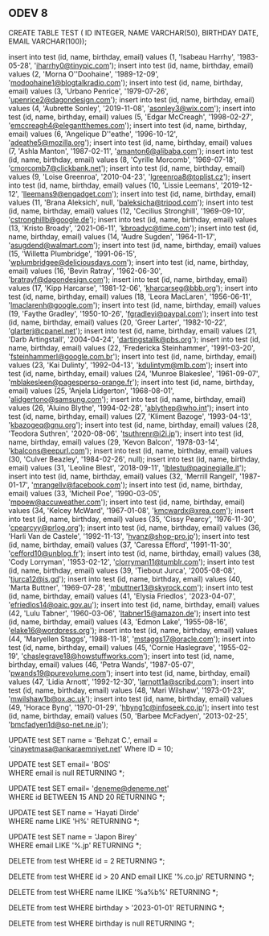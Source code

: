 ## ODEV 8

CREATE TABLE TEST (
	ID INTEGER,
	NAME VARCHAR(50),
	BIRTHDAY DATE,
 EMAIL VARCHAR(100));

insert into test (id, name, birthday, email) values (1, 'Isabeau Harrhy', '1983-05-28', 'iharrhy0@tinypic.com');
insert into test (id, name, birthday, email) values (2, 'Morna O''Doohaine', '1989-12-09', 'modoohaine1@blogtalkradio.com');
insert into test (id, name, birthday, email) values (3, 'Urbano Penrice', '1979-07-26', 'upenrice2@dagondesign.com');
insert into test (id, name, birthday, email) values (4, 'Aubrette Sonley', '2019-11-08', 'asonley3@wix.com');
insert into test (id, name, birthday, email) values (5, 'Edgar McCreagh', '1998-02-27', 'emccreagh4@elegantthemes.com');
insert into test (id, name, birthday, email) values (6, 'Angelique D''eathe', '1996-10-12', 'adeathe5@mozilla.org');
insert into test (id, name, birthday, email) values (7, 'Ashla Manton', '1987-02-11', 'amanton6@alibaba.com');
insert into test (id, name, birthday, email) values (8, 'Cyrille Morcomb', '1969-07-18', 'cmorcomb7@clickbank.net');
insert into test (id, name, birthday, email) values (9, 'Loise Greenroa', '2010-04-23', 'lgreenroa8@toplist.cz');
insert into test (id, name, birthday, email) values (10, 'Lissie Leemans', '2019-12-12', 'lleemans9@engadget.com');
insert into test (id, name, birthday, email) values (11, 'Brana Aleksich', null, 'baleksicha@tripod.com');
insert into test (id, name, birthday, email) values (12, 'Cecilius Stronghill', '1969-09-10', 'cstronghillb@google.de');
insert into test (id, name, birthday, email) values (13, 'Kristo Broady', '2021-06-11', 'kbroadyc@time.com');
insert into test (id, name, birthday, email) values (14, 'Audre Sugden', '1964-11-17', 'asugdend@walmart.com');
insert into test (id, name, birthday, email) values (15, 'Willetta Plumbridge', '1991-06-15', 'wplumbridgee@deliciousdays.com');
insert into test (id, name, birthday, email) values (16, 'Bevin Ratray', '1962-06-30', 'bratrayf@dagondesign.com');
insert into test (id, name, birthday, email) values (17, 'Kipp Harcarse', '1981-12-06', 'kharcarseg@bbb.org');
insert into test (id, name, birthday, email) values (18, 'Leora MacLaren', '1956-06-11', 'lmaclarenh@google.com');
insert into test (id, name, birthday, email) values (19, 'Faythe Gradley', '1950-10-26', 'fgradleyi@paypal.com');
insert into test (id, name, birthday, email) values (20, 'Greer Larter', '1982-10-22', 'glarterj@cpanel.net');
insert into test (id, name, birthday, email) values (21, 'Darb Artingstall', '2004-04-24', 'dartingstallk@pbs.org');
insert into test (id, name, birthday, email) values (22, 'Fredericka Steinhammer', '1991-03-20', 'fsteinhammerl@google.com.br');
insert into test (id, name, birthday, email) values (23, 'Kai Dulinty', '1992-04-13', 'kdulintym@mlb.com');
insert into test (id, name, birthday, email) values (24, 'Munroe Blakeslee', '1961-09-07', 'mblakesleen@pagesperso-orange.fr');
insert into test (id, name, birthday, email) values (25, 'Anjela Lidgerton', '1968-08-01', 'alidgertono@samsung.com');
insert into test (id, name, birthday, email) values (26, 'Aluino Blythe', '1994-02-28', 'ablythep@who.int');
insert into test (id, name, birthday, email) values (27, 'Kliment Bazoge', '1993-04-13', 'kbazogeq@gnu.org');
insert into test (id, name, birthday, email) values (28, 'Teodora Suthren', '2020-08-06', 'tsuthrenr@i2i.jp');
insert into test (id, name, birthday, email) values (29, 'Kevon Balcon', '1978-03-14', 'kbalcons@eepurl.com');
insert into test (id, name, birthday, email) values (30, 'Culver Beazley', '1984-02-26', null);
insert into test (id, name, birthday, email) values (31, 'Leoline Blest', '2018-09-11', 'lblestu@paginegialle.it');
insert into test (id, name, birthday, email) values (32, 'Merrill Rangell', '1987-01-17', 'mrangellv@facebook.com');
insert into test (id, name, birthday, email) values (33, 'Micheil Poe', '1990-03-05', 'mpoew@accuweather.com');
insert into test (id, name, birthday, email) values (34, 'Kelcey McWard', '1967-01-08', 'kmcwardx@xrea.com');
insert into test (id, name, birthday, email) values (35, 'Cissy Pearcy', '1976-11-30', 'cpearcyy@prlog.org');
insert into test (id, name, birthday, email) values (36, 'Harli Van de Castele', '1992-11-13', 'hvanz@shop-pro.jp');
insert into test (id, name, birthday, email) values (37, 'Caressa Efford', '1991-11-30', 'cefford10@unblog.fr');
insert into test (id, name, birthday, email) values (38, 'Cody Lorryman', '1953-02-12', 'clorryman11@tumblr.com');
insert into test (id, name, birthday, email) values (39, 'Tiebout Jurca', '2005-08-08', 'tjurca12@is.gd');
insert into test (id, name, birthday, email) values (40, 'Marta Buttner', '1969-07-28', 'mbuttner13@skyrock.com');
insert into test (id, name, birthday, email) values (41, 'Elysia Friedlos', '2023-04-07', 'efriedlos14@oaic.gov.au');
insert into test (id, name, birthday, email) values (42, 'Lulu Tabner', '1960-03-06', 'ltabner15@amazon.de');
insert into test (id, name, birthday, email) values (43, 'Edmon Lake', '1955-08-16', 'elake16@wordpress.org');
insert into test (id, name, birthday, email) values (44, 'Maryellen Staggs', '1988-11-18', 'mstaggs17@oracle.com');
insert into test (id, name, birthday, email) values (45, 'Cornie Haslegrave', '1955-02-19', 'chaslegrave18@howstuffworks.com');
insert into test (id, name, birthday, email) values (46, 'Petra Wands', '1987-05-07', 'pwands19@purevolume.com');
insert into test (id, name, birthday, email) values (47, 'Lidia Arnott', '1992-12-30', 'larnott1a@scribd.com');
insert into test (id, name, birthday, email) values (48, 'Mari Wilshaw', '1973-01-23', 'mwilshaw1b@ox.ac.uk');
insert into test (id, name, birthday, email) values (49, 'Horace Byng', '1970-01-29', 'hbyng1c@infoseek.co.jp');
insert into test (id, name, birthday, email) values (50, 'Barbee McFadyen', '2013-02-25', 'bmcfadyen1d@so-net.ne.jp');

UPDATE test
SET name = 'Behzat C.', email = 'cinayetmasa@ankaraemniyet.net'
Where ID = 10;

UPDATE test
SET email= 'BOS'		
WHERE email is null
RETURNING *;

UPDATE test
SET email= 'deneme@deneme.net'		
WHERE id BETWEEN 15 AND 20
RETURNING *;

UPDATE test
SET name = 'Hayati Dirde'		
WHERE name LIKE 'H%'
RETURNING *;

UPDATE test
SET name = 'Japon Birey'		
WHERE email LIKE '%.jp'
RETURNING *;

DELETE from test
WHERE id = 2
RETURNING *;

DELETE from test
WHERE id > 20 AND email LIKE '%.co.jp' 
RETURNING *;

DELETE from test
WHERE name ILIKE '%a%b%' 
RETURNING *;

DELETE from test
WHERE birthday > '2023-01-01' 
RETURNING *;

DELETE from test
WHERE birthday is null 
RETURNING *;